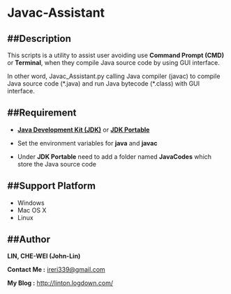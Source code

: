 Javac-Assistant
===============



##Description
---
This scripts is a utility to assist user avoiding use **Command Prompt (CMD)** or **Terminal**, when they compile Java source code by using GUI interface.

In other word, Javac_Assistant.py calling Java compiler (javac) to compile Java source code (\*.java) and run Java bytecode (\*.class) with GUI interface.

##Requirement
---

 - **[Java Development Kit (JDK)](http://www.oracle.com/technetwork/java/javase/downloads/jdk7-downloads-1880260.html)** or **[JDK Portable](http://portableapps.com/apps/utilities/java_portable)** 
 
 - Set the environment variables for **java** and **javac**

 - Under **JDK Portable** need to add a folder named **JavaCodes** which store the Java source code
 

##Support Platform
---

- Windows
- Mac OS X
- Linux

##Author
---

**LIN, CHE-WEI (John-Lin)**

**Contact Me :** <ireri339@gmail.com>

**My Blog :** <http://linton.logdown.com/>
